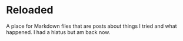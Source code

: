 # Reloaded
A place for Markdown files that are posts about things I tried and what happened. I had a hiatus but am back now.
